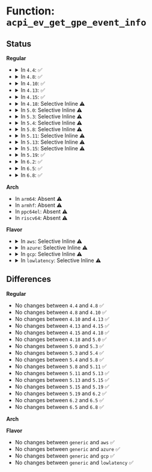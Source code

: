 # Function: <code>acpi_ev_get_gpe_event_info</code>

## Status
<b>Regular</b>
<ul>
<li>
<details>
<summary>In <code>4.4</code>: ✅</summary>

```c
struct acpi_gpe_event_info *acpi_ev_get_gpe_event_info(acpi_handle gpe_device, u32 gpe_number);
```

**Collision:** Unique Global

**Inline:** No

**Transformation:** False

**Instances:**

```
In drivers/acpi/acpica/evgpe.c (ffffffff81490148)
Location: drivers/acpi/acpica/evgpe.c:272
Inline: False
Direct callers:
  - drivers/acpi/acpica/evxfgpe.c:acpi_enable_gpe
  - drivers/acpi/acpica/evxfgpe.c:acpi_mark_gpe_for_wake
  - drivers/acpi/acpica/evxfgpe.c:acpi_disable_gpe
  - drivers/acpi/acpica/evxfgpe.c:acpi_set_gpe
  - drivers/acpi/acpica/evxfgpe.c:acpi_set_gpe_wake_mask
  - drivers/acpi/acpica/evxfgpe.c:acpi_clear_gpe
  - drivers/acpi/acpica/evxfgpe.c:acpi_get_gpe_status
  - drivers/acpi/acpica/evxfgpe.c:acpi_finish_gpe
  - drivers/acpi/acpica/evxfgpe.c:acpi_setup_gpe_for_wake
```
**Symbols:**

```
ffffffff81490148-ffffffff8149019d: acpi_ev_get_gpe_event_info (STB_GLOBAL)
```
</details>
</li>
<li>
<details>
<summary>In <code>4.8</code>: ✅</summary>

```c
struct acpi_gpe_event_info *acpi_ev_get_gpe_event_info(acpi_handle gpe_device, u32 gpe_number);
```

**Collision:** Unique Global

**Inline:** No

**Transformation:** False

**Instances:**

```
In drivers/acpi/acpica/evgpe.c (ffffffff814def3f)
Location: drivers/acpi/acpica/evgpe.c:272
Inline: False
Direct callers:
  - drivers/acpi/acpica/evxfgpe.c:acpi_finish_gpe
  - drivers/acpi/acpica/evxfgpe.c:acpi_get_gpe_status
  - drivers/acpi/acpica/evxfgpe.c:acpi_clear_gpe
  - drivers/acpi/acpica/evxfgpe.c:acpi_set_gpe_wake_mask
  - drivers/acpi/acpica/evxfgpe.c:acpi_setup_gpe_for_wake
  - drivers/acpi/acpica/evxfgpe.c:acpi_mark_gpe_for_wake
  - drivers/acpi/acpica/evxfgpe.c:acpi_set_gpe
  - drivers/acpi/acpica/evxfgpe.c:acpi_disable_gpe
  - drivers/acpi/acpica/evxfgpe.c:acpi_enable_gpe
```
**Symbols:**

```
ffffffff814def3f-ffffffff814def8e: acpi_ev_get_gpe_event_info (STB_GLOBAL)
```
</details>
</li>
<li>
<details>
<summary>In <code>4.10</code>: ✅</summary>

```c
struct acpi_gpe_event_info *acpi_ev_get_gpe_event_info(acpi_handle gpe_device, u32 gpe_number);
```

**Collision:** Unique Global

**Inline:** No

**Transformation:** False

**Instances:**

```
In drivers/acpi/acpica/evgpe.c (ffffffff8150189e)
Location: drivers/acpi/acpica/evgpe.c:326
Inline: False
Direct callers:
  - drivers/acpi/acpica/evxfgpe.c:acpi_finish_gpe
  - drivers/acpi/acpica/evxfgpe.c:acpi_get_gpe_status
  - drivers/acpi/acpica/evxfgpe.c:acpi_clear_gpe
  - drivers/acpi/acpica/evxfgpe.c:acpi_set_gpe_wake_mask
  - drivers/acpi/acpica/evxfgpe.c:acpi_setup_gpe_for_wake
  - drivers/acpi/acpica/evxfgpe.c:acpi_mark_gpe_for_wake
  - drivers/acpi/acpica/evxfgpe.c:acpi_mask_gpe
  - drivers/acpi/acpica/evxfgpe.c:acpi_set_gpe
  - drivers/acpi/acpica/evxfgpe.c:acpi_disable_gpe
  - drivers/acpi/acpica/evxfgpe.c:acpi_enable_gpe
```
**Symbols:**

```
ffffffff8150189e-ffffffff815018ed: acpi_ev_get_gpe_event_info (STB_GLOBAL)
```
</details>
</li>
<li>
<details>
<summary>In <code>4.13</code>: ✅</summary>

```c
struct acpi_gpe_event_info *acpi_ev_get_gpe_event_info(acpi_handle gpe_device, u32 gpe_number);
```

**Collision:** Unique Global

**Inline:** No

**Transformation:** False

**Instances:**

```
In drivers/acpi/acpica/evgpe.c (ffffffff81511d76)
Location: drivers/acpi/acpica/evgpe.c:326
Inline: False
Direct callers:
  - drivers/acpi/acpica/evxfgpe.c:acpi_finish_gpe
  - drivers/acpi/acpica/evxfgpe.c:acpi_get_gpe_status
  - drivers/acpi/acpica/evxfgpe.c:acpi_clear_gpe
  - drivers/acpi/acpica/evxfgpe.c:acpi_set_gpe_wake_mask
  - drivers/acpi/acpica/evxfgpe.c:acpi_setup_gpe_for_wake
  - drivers/acpi/acpica/evxfgpe.c:acpi_mark_gpe_for_wake
  - drivers/acpi/acpica/evxfgpe.c:acpi_mask_gpe
  - drivers/acpi/acpica/evxfgpe.c:acpi_set_gpe
  - drivers/acpi/acpica/evxfgpe.c:acpi_disable_gpe
  - drivers/acpi/acpica/evxfgpe.c:acpi_enable_gpe
```
**Symbols:**

```
ffffffff81511d76-ffffffff81511dc5: acpi_ev_get_gpe_event_info (STB_GLOBAL)
```
</details>
</li>
<li>
<details>
<summary>In <code>4.15</code>: ✅</summary>

```c
struct acpi_gpe_event_info *acpi_ev_get_gpe_event_info(acpi_handle gpe_device, u32 gpe_number);
```

**Collision:** Unique Global

**Inline:** No

**Transformation:** False

**Instances:**

```
In drivers/acpi/acpica/evgpe.c (ffffffff81559c70)
Location: drivers/acpi/acpica/evgpe.c:326
Inline: False
Direct callers:
  - drivers/acpi/acpica/evxfgpe.c:acpi_finish_gpe
  - drivers/acpi/acpica/evxfgpe.c:acpi_get_gpe_status
  - drivers/acpi/acpica/evxfgpe.c:acpi_clear_gpe
  - drivers/acpi/acpica/evxfgpe.c:acpi_set_gpe_wake_mask
  - drivers/acpi/acpica/evxfgpe.c:acpi_setup_gpe_for_wake
  - drivers/acpi/acpica/evxfgpe.c:acpi_mark_gpe_for_wake
  - drivers/acpi/acpica/evxfgpe.c:acpi_mask_gpe
  - drivers/acpi/acpica/evxfgpe.c:acpi_set_gpe
  - drivers/acpi/acpica/evxfgpe.c:acpi_disable_gpe
  - drivers/acpi/acpica/evxfgpe.c:acpi_enable_gpe
  - drivers/acpi/acpica/dbcmds.c:acpi_db_generate_gpe
```
**Symbols:**

```
ffffffff81559c70-ffffffff81559cce: acpi_ev_get_gpe_event_info (STB_GLOBAL)
```
</details>
</li>
<li>
<details>
<summary>In <code>4.18</code>: Selective Inline ⚠️</summary>

```c
struct acpi_gpe_event_info *acpi_ev_get_gpe_event_info(acpi_handle gpe_device, u32 gpe_number);
```

**Collision:** Unique Global

**Inline:** Selective

**Transformation:** False

**Instances:**

```
In drivers/acpi/acpica/evgpe.c (ffffffff81590770)
Location: drivers/acpi/acpica/evgpe.c:285
Inline: True
Direct callers:
  - drivers/acpi/acpica/evgpe.c:acpi_ev_detect_gpe
  - drivers/acpi/acpica/evxfgpe.c:acpi_finish_gpe
  - drivers/acpi/acpica/evxfgpe.c:acpi_get_gpe_status
  - drivers/acpi/acpica/evxfgpe.c:acpi_clear_gpe
  - drivers/acpi/acpica/evxfgpe.c:acpi_set_gpe_wake_mask
  - drivers/acpi/acpica/evxfgpe.c:acpi_setup_gpe_for_wake
  - drivers/acpi/acpica/evxfgpe.c:acpi_mark_gpe_for_wake
  - drivers/acpi/acpica/evxfgpe.c:acpi_mask_gpe
  - drivers/acpi/acpica/evxfgpe.c:acpi_set_gpe
  - drivers/acpi/acpica/evxfgpe.c:acpi_disable_gpe
  - drivers/acpi/acpica/evxfgpe.c:acpi_enable_gpe
  - drivers/acpi/acpica/dbcmds.c:acpi_db_generate_gpe
```
**Symbols:**

```
ffffffff81590770-ffffffff815907ce: acpi_ev_get_gpe_event_info (STB_GLOBAL)
```
</details>
</li>
<li>
<details>
<summary>In <code>5.0</code>: Selective Inline ⚠️</summary>

```c
struct acpi_gpe_event_info *acpi_ev_get_gpe_event_info(acpi_handle gpe_device, u32 gpe_number);
```

**Collision:** Unique Global

**Inline:** Selective

**Transformation:** False

**Instances:**

```
In drivers/acpi/acpica/evgpe.c (ffffffff815a8dfa)
Location: drivers/acpi/acpica/evgpe.c:285
Inline: True
Direct callers:
  - drivers/acpi/acpica/evgpe.c:acpi_ev_detect_gpe
  - drivers/acpi/acpica/evxfgpe.c:acpi_finish_gpe
  - drivers/acpi/acpica/evxfgpe.c:acpi_get_gpe_status
  - drivers/acpi/acpica/evxfgpe.c:acpi_clear_gpe
  - drivers/acpi/acpica/evxfgpe.c:acpi_set_gpe_wake_mask
  - drivers/acpi/acpica/evxfgpe.c:acpi_setup_gpe_for_wake
  - drivers/acpi/acpica/evxfgpe.c:acpi_mark_gpe_for_wake
  - drivers/acpi/acpica/evxfgpe.c:acpi_mask_gpe
  - drivers/acpi/acpica/evxfgpe.c:acpi_set_gpe
  - drivers/acpi/acpica/evxfgpe.c:acpi_disable_gpe
  - drivers/acpi/acpica/evxfgpe.c:acpi_enable_gpe
  - drivers/acpi/acpica/dbcmds.c:acpi_db_generate_gpe
```
**Symbols:**

```
ffffffff815a8dfa-ffffffff815a8e56: acpi_ev_get_gpe_event_info (STB_GLOBAL)
```
</details>
</li>
<li>
<details>
<summary>In <code>5.3</code>: Selective Inline ⚠️</summary>

```c
struct acpi_gpe_event_info *acpi_ev_get_gpe_event_info(acpi_handle gpe_device, u32 gpe_number);
```

**Collision:** Unique Global

**Inline:** Selective

**Transformation:** False

**Instances:**

```
In drivers/acpi/acpica/evgpe.c (ffffffff815da57f)
Location: drivers/acpi/acpica/evgpe.c:291
Inline: True
Direct callers:
  - drivers/acpi/acpica/evgpe.c:acpi_ev_detect_gpe
  - drivers/acpi/acpica/evxfgpe.c:acpi_finish_gpe
  - drivers/acpi/acpica/evxfgpe.c:acpi_get_gpe_status
  - drivers/acpi/acpica/evxfgpe.c:acpi_clear_gpe
  - drivers/acpi/acpica/evxfgpe.c:acpi_set_gpe_wake_mask
  - drivers/acpi/acpica/evxfgpe.c:acpi_setup_gpe_for_wake
  - drivers/acpi/acpica/evxfgpe.c:acpi_mark_gpe_for_wake
  - drivers/acpi/acpica/evxfgpe.c:acpi_mask_gpe
  - drivers/acpi/acpica/evxfgpe.c:acpi_set_gpe
  - drivers/acpi/acpica/evxfgpe.c:acpi_disable_gpe
  - drivers/acpi/acpica/evxfgpe.c:acpi_enable_gpe
  - drivers/acpi/acpica/dbcmds.c:acpi_db_generate_gpe
```
**Symbols:**

```
ffffffff815da57f-ffffffff815da5e0: acpi_ev_get_gpe_event_info (STB_GLOBAL)
```
</details>
</li>
<li>
<details>
<summary>In <code>5.4</code>: Selective Inline ⚠️</summary>

```c
struct acpi_gpe_event_info *acpi_ev_get_gpe_event_info(acpi_handle gpe_device, u32 gpe_number);
```

**Collision:** Unique Global

**Inline:** Selective

**Transformation:** False

**Instances:**

```
In drivers/acpi/acpica/evgpe.c (ffffffff815fb8bf)
Location: drivers/acpi/acpica/evgpe.c:291
Inline: True
Direct callers:
  - drivers/acpi/acpica/evgpe.c:acpi_ev_detect_gpe
  - drivers/acpi/acpica/evxfgpe.c:acpi_finish_gpe
  - drivers/acpi/acpica/evxfgpe.c:acpi_get_gpe_status
  - drivers/acpi/acpica/evxfgpe.c:acpi_clear_gpe
  - drivers/acpi/acpica/evxfgpe.c:acpi_set_gpe_wake_mask
  - drivers/acpi/acpica/evxfgpe.c:acpi_setup_gpe_for_wake
  - drivers/acpi/acpica/evxfgpe.c:acpi_mark_gpe_for_wake
  - drivers/acpi/acpica/evxfgpe.c:acpi_mask_gpe
  - drivers/acpi/acpica/evxfgpe.c:acpi_set_gpe
  - drivers/acpi/acpica/evxfgpe.c:acpi_disable_gpe
  - drivers/acpi/acpica/evxfgpe.c:acpi_enable_gpe
  - drivers/acpi/acpica/dbcmds.c:acpi_db_generate_gpe
```
**Symbols:**

```
ffffffff815fb8bf-ffffffff815fb920: acpi_ev_get_gpe_event_info (STB_GLOBAL)
```
</details>
</li>
<li>
<details>
<summary>In <code>5.8</code>: Selective Inline ⚠️</summary>

```c
struct acpi_gpe_event_info *acpi_ev_get_gpe_event_info(acpi_handle gpe_device, u32 gpe_number);
```

**Collision:** Unique Global

**Inline:** Selective

**Transformation:** False

**Instances:**

```
In drivers/acpi/acpica/evgpe.c (ffffffff816a79e2)
Location: drivers/acpi/acpica/evgpe.c:291
Inline: True
Direct callers:
  - drivers/acpi/acpica/evgpe.c:acpi_ev_detect_gpe
  - drivers/acpi/acpica/evxface.c:acpi_remove_gpe_handler
  - drivers/acpi/acpica/evxface.c:acpi_ev_install_gpe_handler
  - drivers/acpi/acpica/evxfgpe.c:acpi_finish_gpe
  - drivers/acpi/acpica/evxfgpe.c:acpi_get_gpe_status
  - drivers/acpi/acpica/evxfgpe.c:acpi_clear_gpe
  - drivers/acpi/acpica/evxfgpe.c:acpi_set_gpe_wake_mask
  - drivers/acpi/acpica/evxfgpe.c:acpi_setup_gpe_for_wake
  - drivers/acpi/acpica/evxfgpe.c:acpi_mark_gpe_for_wake
  - drivers/acpi/acpica/evxfgpe.c:acpi_mask_gpe
  - drivers/acpi/acpica/evxfgpe.c:acpi_set_gpe
  - drivers/acpi/acpica/evxfgpe.c:acpi_disable_gpe
  - drivers/acpi/acpica/evxfgpe.c:acpi_enable_gpe
  - drivers/acpi/acpica/hwgpe.c:acpi_hw_check_all_gpes
  - drivers/acpi/acpica/dbcmds.c:acpi_db_generate_gpe
```
**Symbols:**

```
ffffffff816a79e2-ffffffff816a7a43: acpi_ev_get_gpe_event_info (STB_GLOBAL)
```
</details>
</li>
<li>
<details>
<summary>In <code>5.11</code>: Selective Inline ⚠️</summary>

```c
struct acpi_gpe_event_info *acpi_ev_get_gpe_event_info(acpi_handle gpe_device, u32 gpe_number);
```

**Collision:** Unique Global

**Inline:** Selective

**Transformation:** False

**Instances:**

```
In drivers/acpi/acpica/evgpe.c (ffffffff816c51d8)
Location: drivers/acpi/acpica/evgpe.c:291
Inline: True
Direct callers:
  - drivers/acpi/acpica/evgpe.c:acpi_ev_detect_gpe
  - drivers/acpi/acpica/evxface.c:acpi_remove_gpe_handler
  - drivers/acpi/acpica/evxface.c:acpi_ev_install_gpe_handler
  - drivers/acpi/acpica/evxfgpe.c:acpi_finish_gpe
  - drivers/acpi/acpica/evxfgpe.c:acpi_get_gpe_status
  - drivers/acpi/acpica/evxfgpe.c:acpi_clear_gpe
  - drivers/acpi/acpica/evxfgpe.c:acpi_set_gpe_wake_mask
  - drivers/acpi/acpica/evxfgpe.c:acpi_setup_gpe_for_wake
  - drivers/acpi/acpica/evxfgpe.c:acpi_mark_gpe_for_wake
  - drivers/acpi/acpica/evxfgpe.c:acpi_mask_gpe
  - drivers/acpi/acpica/evxfgpe.c:acpi_set_gpe
  - drivers/acpi/acpica/evxfgpe.c:acpi_disable_gpe
  - drivers/acpi/acpica/evxfgpe.c:acpi_enable_gpe
  - drivers/acpi/acpica/hwgpe.c:acpi_hw_check_all_gpes
  - drivers/acpi/acpica/dbcmds.c:acpi_db_generate_gpe
```
**Symbols:**

```
ffffffff816c51d8-ffffffff816c5239: acpi_ev_get_gpe_event_info (STB_GLOBAL)
```
</details>
</li>
<li>
<details>
<summary>In <code>5.13</code>: Selective Inline ⚠️</summary>

```c
struct acpi_gpe_event_info *acpi_ev_get_gpe_event_info(acpi_handle gpe_device, u32 gpe_number);
```

**Collision:** Unique Global

**Inline:** Selective

**Transformation:** False

**Instances:**

```
In drivers/acpi/acpica/evgpe.c (ffffffff816a725a)
Location: drivers/acpi/acpica/evgpe.c:291
Inline: True
Direct callers:
  - drivers/acpi/acpica/evgpe.c:acpi_ev_detect_gpe
  - drivers/acpi/acpica/evxface.c:acpi_remove_gpe_handler
  - drivers/acpi/acpica/evxface.c:acpi_ev_install_gpe_handler
  - drivers/acpi/acpica/evxfgpe.c:acpi_finish_gpe
  - drivers/acpi/acpica/evxfgpe.c:acpi_get_gpe_status
  - drivers/acpi/acpica/evxfgpe.c:acpi_clear_gpe
  - drivers/acpi/acpica/evxfgpe.c:acpi_set_gpe_wake_mask
  - drivers/acpi/acpica/evxfgpe.c:acpi_setup_gpe_for_wake
  - drivers/acpi/acpica/evxfgpe.c:acpi_mark_gpe_for_wake
  - drivers/acpi/acpica/evxfgpe.c:acpi_mask_gpe
  - drivers/acpi/acpica/evxfgpe.c:acpi_set_gpe
  - drivers/acpi/acpica/evxfgpe.c:acpi_disable_gpe
  - drivers/acpi/acpica/evxfgpe.c:acpi_enable_gpe
  - drivers/acpi/acpica/hwgpe.c:acpi_hw_check_all_gpes
  - drivers/acpi/acpica/dbcmds.c:acpi_db_generate_gpe
```
**Symbols:**

```
ffffffff816a725a-ffffffff816a72bb: acpi_ev_get_gpe_event_info (STB_GLOBAL)
```
</details>
</li>
<li>
<details>
<summary>In <code>5.15</code>: Selective Inline ⚠️</summary>

```c
struct acpi_gpe_event_info *acpi_ev_get_gpe_event_info(acpi_handle gpe_device, u32 gpe_number);
```

**Collision:** Unique Global

**Inline:** Selective

**Transformation:** False

**Instances:**

```
In drivers/acpi/acpica/evgpe.c (ffffffff8171dea1)
Location: drivers/acpi/acpica/evgpe.c:291
Inline: True
Direct callers:
  - drivers/acpi/acpica/evgpe.c:acpi_ev_detect_gpe
  - drivers/acpi/acpica/evxface.c:acpi_remove_gpe_handler
  - drivers/acpi/acpica/evxface.c:acpi_ev_install_gpe_handler
  - drivers/acpi/acpica/evxfgpe.c:acpi_finish_gpe
  - drivers/acpi/acpica/evxfgpe.c:acpi_get_gpe_status
  - drivers/acpi/acpica/evxfgpe.c:acpi_clear_gpe
  - drivers/acpi/acpica/evxfgpe.c:acpi_set_gpe_wake_mask
  - drivers/acpi/acpica/evxfgpe.c:acpi_setup_gpe_for_wake
  - drivers/acpi/acpica/evxfgpe.c:acpi_mark_gpe_for_wake
  - drivers/acpi/acpica/evxfgpe.c:acpi_mask_gpe
  - drivers/acpi/acpica/evxfgpe.c:acpi_set_gpe
  - drivers/acpi/acpica/evxfgpe.c:acpi_disable_gpe
  - drivers/acpi/acpica/evxfgpe.c:acpi_enable_gpe
  - drivers/acpi/acpica/hwgpe.c:acpi_hw_check_all_gpes
  - drivers/acpi/acpica/dbcmds.c:acpi_db_generate_gpe
```
**Symbols:**

```
ffffffff8171dea1-ffffffff8171df02: acpi_ev_get_gpe_event_info (STB_GLOBAL)
```
</details>
</li>
<li>
<details>
<summary>In <code>5.19</code>: ✅</summary>

```c
struct acpi_gpe_event_info *acpi_ev_get_gpe_event_info(acpi_handle gpe_device, u32 gpe_number);
```

**Collision:** Unique Global

**Inline:** No

**Transformation:** False

**Instances:**

```
In drivers/acpi/acpica/evgpe.c (ffffffff8184df56)
Location: drivers/acpi/acpica/evgpe.c:291
Inline: False
Direct callers:
  - drivers/acpi/acpica/evgpe.c:acpi_ev_detect_gpe
  - drivers/acpi/acpica/evxface.c:acpi_remove_gpe_handler
  - drivers/acpi/acpica/evxface.c:acpi_ev_install_gpe_handler
  - drivers/acpi/acpica/evxfgpe.c:acpi_finish_gpe
  - drivers/acpi/acpica/evxfgpe.c:acpi_get_gpe_status
  - drivers/acpi/acpica/evxfgpe.c:acpi_clear_gpe
  - drivers/acpi/acpica/evxfgpe.c:acpi_set_gpe_wake_mask
  - drivers/acpi/acpica/evxfgpe.c:acpi_setup_gpe_for_wake
  - drivers/acpi/acpica/evxfgpe.c:acpi_mark_gpe_for_wake
  - drivers/acpi/acpica/evxfgpe.c:acpi_mask_gpe
  - drivers/acpi/acpica/evxfgpe.c:acpi_set_gpe
  - drivers/acpi/acpica/evxfgpe.c:acpi_disable_gpe
  - drivers/acpi/acpica/evxfgpe.c:acpi_enable_gpe
  - drivers/acpi/acpica/hwgpe.c:acpi_hw_check_all_gpes
  - drivers/acpi/acpica/dbcmds.c:acpi_db_generate_gpe
```
**Symbols:**

```
ffffffff8184df56-ffffffff8184dfbe: acpi_ev_get_gpe_event_info (STB_GLOBAL)
```
</details>
</li>
<li>
<details>
<summary>In <code>6.2</code>: ✅</summary>

```c
struct acpi_gpe_event_info *acpi_ev_get_gpe_event_info(acpi_handle gpe_device, u32 gpe_number);
```

**Collision:** Unique Global

**Inline:** No

**Transformation:** False

**Instances:**

```
In drivers/acpi/acpica/evgpe.c (ffffffff81987580)
Location: drivers/acpi/acpica/evgpe.c:291
Inline: False
Direct callers:
  - drivers/acpi/acpica/evgpe.c:acpi_ev_detect_gpe
  - drivers/acpi/acpica/evxface.c:acpi_remove_gpe_handler
  - drivers/acpi/acpica/evxface.c:acpi_ev_install_gpe_handler
  - drivers/acpi/acpica/evxfgpe.c:acpi_finish_gpe
  - drivers/acpi/acpica/evxfgpe.c:acpi_get_gpe_status
  - drivers/acpi/acpica/evxfgpe.c:acpi_clear_gpe
  - drivers/acpi/acpica/evxfgpe.c:acpi_set_gpe_wake_mask
  - drivers/acpi/acpica/evxfgpe.c:acpi_setup_gpe_for_wake
  - drivers/acpi/acpica/evxfgpe.c:acpi_mark_gpe_for_wake
  - drivers/acpi/acpica/evxfgpe.c:acpi_mask_gpe
  - drivers/acpi/acpica/evxfgpe.c:acpi_set_gpe
  - drivers/acpi/acpica/evxfgpe.c:acpi_disable_gpe
  - drivers/acpi/acpica/evxfgpe.c:acpi_enable_gpe
  - drivers/acpi/acpica/hwgpe.c:acpi_hw_check_all_gpes
  - drivers/acpi/acpica/dbcmds.c:acpi_db_generate_gpe
  - drivers/acpi/acpica/dbcmds.c:acpi_db_generate_gpe
```
**Symbols:**

```
ffffffff81987580-ffffffff81987636: acpi_ev_get_gpe_event_info (STB_GLOBAL)
```
</details>
</li>
<li>
<details>
<summary>In <code>6.5</code>: ✅</summary>

```c
struct acpi_gpe_event_info *acpi_ev_get_gpe_event_info(acpi_handle gpe_device, u32 gpe_number);
```

**Collision:** Unique Global

**Inline:** No

**Transformation:** False

**Instances:**

```
In drivers/acpi/acpica/evgpe.c (ffffffff819cdfc0)
Location: drivers/acpi/acpica/evgpe.c:291
Inline: False
Direct callers:
  - drivers/acpi/acpica/evgpe.c:acpi_ev_detect_gpe
  - drivers/acpi/acpica/evxface.c:acpi_remove_gpe_handler
  - drivers/acpi/acpica/evxface.c:acpi_ev_install_gpe_handler
  - drivers/acpi/acpica/evxfgpe.c:acpi_finish_gpe
  - drivers/acpi/acpica/evxfgpe.c:acpi_get_gpe_status
  - drivers/acpi/acpica/evxfgpe.c:acpi_clear_gpe
  - drivers/acpi/acpica/evxfgpe.c:acpi_set_gpe_wake_mask
  - drivers/acpi/acpica/evxfgpe.c:acpi_setup_gpe_for_wake
  - drivers/acpi/acpica/evxfgpe.c:acpi_mark_gpe_for_wake
  - drivers/acpi/acpica/evxfgpe.c:acpi_mask_gpe
  - drivers/acpi/acpica/evxfgpe.c:acpi_set_gpe
  - drivers/acpi/acpica/evxfgpe.c:acpi_disable_gpe
  - drivers/acpi/acpica/evxfgpe.c:acpi_enable_gpe
  - drivers/acpi/acpica/hwgpe.c:acpi_hw_check_all_gpes
  - drivers/acpi/acpica/dbcmds.c:acpi_db_generate_gpe
  - drivers/acpi/acpica/dbcmds.c:acpi_db_generate_gpe
```
**Symbols:**

```
ffffffff819cdfc0-ffffffff819ce076: acpi_ev_get_gpe_event_info (STB_GLOBAL)
```
</details>
</li>
<li>
<details>
<summary>In <code>6.8</code>: ✅</summary>

```c
struct acpi_gpe_event_info *acpi_ev_get_gpe_event_info(acpi_handle gpe_device, u32 gpe_number);
```

**Collision:** Unique Global

**Inline:** No

**Transformation:** False

**Instances:**

```
In drivers/acpi/acpica/evgpe.c (ffffffff81a18a90)
Location: drivers/acpi/acpica/evgpe.c:291
Inline: False
Direct callers:
  - drivers/acpi/acpica/evgpe.c:acpi_ev_detect_gpe
  - drivers/acpi/acpica/evxface.c:acpi_remove_gpe_handler
  - drivers/acpi/acpica/evxface.c:acpi_ev_install_gpe_handler
  - drivers/acpi/acpica/evxfgpe.c:acpi_finish_gpe
  - drivers/acpi/acpica/evxfgpe.c:acpi_get_gpe_status
  - drivers/acpi/acpica/evxfgpe.c:acpi_clear_gpe
  - drivers/acpi/acpica/evxfgpe.c:acpi_set_gpe_wake_mask
  - drivers/acpi/acpica/evxfgpe.c:acpi_setup_gpe_for_wake
  - drivers/acpi/acpica/evxfgpe.c:acpi_mark_gpe_for_wake
  - drivers/acpi/acpica/evxfgpe.c:acpi_mask_gpe
  - drivers/acpi/acpica/evxfgpe.c:acpi_set_gpe
  - drivers/acpi/acpica/evxfgpe.c:acpi_disable_gpe
  - drivers/acpi/acpica/evxfgpe.c:acpi_enable_gpe
  - drivers/acpi/acpica/hwgpe.c:acpi_hw_check_all_gpes
  - drivers/acpi/acpica/dbcmds.c:acpi_db_generate_gpe
  - drivers/acpi/acpica/dbcmds.c:acpi_db_generate_gpe
```
**Symbols:**

```
ffffffff81a18a90-ffffffff81a18b46: acpi_ev_get_gpe_event_info (STB_GLOBAL)
```
</details>
</li>
</ul>
<b>Arch</b>
<ul>
<li>
In <code>arm64</code>: Absent ⚠️
</li>
<li>
In <code>armhf</code>: Absent ⚠️
</li>
<li>
In <code>ppc64el</code>: Absent ⚠️
</li>
<li>
In <code>riscv64</code>: Absent ⚠️
</li>
</ul>
<b>Flavor</b>
<ul>
<li>
<details>
<summary>In <code>aws</code>: Selective Inline ⚠️</summary>

```c
struct acpi_gpe_event_info *acpi_ev_get_gpe_event_info(acpi_handle gpe_device, u32 gpe_number);
```

**Collision:** Unique Global

**Inline:** Selective

**Transformation:** False

**Instances:**

```
In drivers/acpi/acpica/evgpe.c (ffffffff815e5955)
Location: drivers/acpi/acpica/evgpe.c:291
Inline: True
Direct callers:
  - drivers/acpi/acpica/evgpe.c:acpi_ev_detect_gpe
  - drivers/acpi/acpica/evxfgpe.c:acpi_finish_gpe
  - drivers/acpi/acpica/evxfgpe.c:acpi_get_gpe_status
  - drivers/acpi/acpica/evxfgpe.c:acpi_clear_gpe
  - drivers/acpi/acpica/evxfgpe.c:acpi_set_gpe_wake_mask
  - drivers/acpi/acpica/evxfgpe.c:acpi_setup_gpe_for_wake
  - drivers/acpi/acpica/evxfgpe.c:acpi_mark_gpe_for_wake
  - drivers/acpi/acpica/evxfgpe.c:acpi_mask_gpe
  - drivers/acpi/acpica/evxfgpe.c:acpi_set_gpe
  - drivers/acpi/acpica/evxfgpe.c:acpi_disable_gpe
  - drivers/acpi/acpica/evxfgpe.c:acpi_enable_gpe
```
**Symbols:**

```
ffffffff815e5955-ffffffff815e59a7: acpi_ev_get_gpe_event_info (STB_GLOBAL)
```
</details>
</li>
<li>
<details>
<summary>In <code>azure</code>: Selective Inline ⚠️</summary>

```c
struct acpi_gpe_event_info *acpi_ev_get_gpe_event_info(acpi_handle gpe_device, u32 gpe_number);
```

**Collision:** Unique Global

**Inline:** Selective

**Transformation:** False

**Instances:**

```
In drivers/acpi/acpica/evgpe.c (ffffffff815d0fbc)
Location: drivers/acpi/acpica/evgpe.c:291
Inline: True
Direct callers:
  - drivers/acpi/acpica/evgpe.c:acpi_ev_detect_gpe
  - drivers/acpi/acpica/evxfgpe.c:acpi_finish_gpe
  - drivers/acpi/acpica/evxfgpe.c:acpi_get_gpe_status
  - drivers/acpi/acpica/evxfgpe.c:acpi_clear_gpe
  - drivers/acpi/acpica/evxfgpe.c:acpi_set_gpe_wake_mask
  - drivers/acpi/acpica/evxfgpe.c:acpi_setup_gpe_for_wake
  - drivers/acpi/acpica/evxfgpe.c:acpi_mark_gpe_for_wake
  - drivers/acpi/acpica/evxfgpe.c:acpi_mask_gpe
  - drivers/acpi/acpica/evxfgpe.c:acpi_set_gpe
  - drivers/acpi/acpica/evxfgpe.c:acpi_disable_gpe
  - drivers/acpi/acpica/evxfgpe.c:acpi_enable_gpe
```
**Symbols:**

```
ffffffff815d0fbc-ffffffff815d100e: acpi_ev_get_gpe_event_info (STB_GLOBAL)
```
</details>
</li>
<li>
<details>
<summary>In <code>gcp</code>: Selective Inline ⚠️</summary>

```c
struct acpi_gpe_event_info *acpi_ev_get_gpe_event_info(acpi_handle gpe_device, u32 gpe_number);
```

**Collision:** Unique Global

**Inline:** Selective

**Transformation:** False

**Instances:**

```
In drivers/acpi/acpica/evgpe.c (ffffffff815efb9f)
Location: drivers/acpi/acpica/evgpe.c:291
Inline: True
Direct callers:
  - drivers/acpi/acpica/evgpe.c:acpi_ev_detect_gpe
  - drivers/acpi/acpica/evxfgpe.c:acpi_finish_gpe
  - drivers/acpi/acpica/evxfgpe.c:acpi_get_gpe_status
  - drivers/acpi/acpica/evxfgpe.c:acpi_clear_gpe
  - drivers/acpi/acpica/evxfgpe.c:acpi_set_gpe_wake_mask
  - drivers/acpi/acpica/evxfgpe.c:acpi_setup_gpe_for_wake
  - drivers/acpi/acpica/evxfgpe.c:acpi_mark_gpe_for_wake
  - drivers/acpi/acpica/evxfgpe.c:acpi_mask_gpe
  - drivers/acpi/acpica/evxfgpe.c:acpi_set_gpe
  - drivers/acpi/acpica/evxfgpe.c:acpi_disable_gpe
  - drivers/acpi/acpica/evxfgpe.c:acpi_enable_gpe
  - drivers/acpi/acpica/dbcmds.c:acpi_db_generate_gpe
```
**Symbols:**

```
ffffffff815efb9f-ffffffff815efc00: acpi_ev_get_gpe_event_info (STB_GLOBAL)
```
</details>
</li>
<li>
<details>
<summary>In <code>lowlatency</code>: Selective Inline ⚠️</summary>

```c
struct acpi_gpe_event_info *acpi_ev_get_gpe_event_info(acpi_handle gpe_device, u32 gpe_number);
```

**Collision:** Unique Global

**Inline:** Selective

**Transformation:** False

**Instances:**

```
In drivers/acpi/acpica/evgpe.c (ffffffff81609a4f)
Location: drivers/acpi/acpica/evgpe.c:291
Inline: True
Direct callers:
  - drivers/acpi/acpica/evgpe.c:acpi_ev_detect_gpe
  - drivers/acpi/acpica/evxfgpe.c:acpi_finish_gpe
  - drivers/acpi/acpica/evxfgpe.c:acpi_get_gpe_status
  - drivers/acpi/acpica/evxfgpe.c:acpi_clear_gpe
  - drivers/acpi/acpica/evxfgpe.c:acpi_set_gpe_wake_mask
  - drivers/acpi/acpica/evxfgpe.c:acpi_setup_gpe_for_wake
  - drivers/acpi/acpica/evxfgpe.c:acpi_mark_gpe_for_wake
  - drivers/acpi/acpica/evxfgpe.c:acpi_mask_gpe
  - drivers/acpi/acpica/evxfgpe.c:acpi_set_gpe
  - drivers/acpi/acpica/evxfgpe.c:acpi_disable_gpe
  - drivers/acpi/acpica/evxfgpe.c:acpi_enable_gpe
  - drivers/acpi/acpica/dbcmds.c:acpi_db_generate_gpe
```
**Symbols:**

```
ffffffff81609a4f-ffffffff81609ab0: acpi_ev_get_gpe_event_info (STB_GLOBAL)
```
</details>
</li>
</ul>

## Differences
<b>Regular</b>
<ul>
<li>
No changes between <code>4.4</code> and <code>4.8</code> ✅
</li>
<li>
No changes between <code>4.8</code> and <code>4.10</code> ✅
</li>
<li>
No changes between <code>4.10</code> and <code>4.13</code> ✅
</li>
<li>
No changes between <code>4.13</code> and <code>4.15</code> ✅
</li>
<li>
No changes between <code>4.15</code> and <code>4.18</code> ✅
</li>
<li>
No changes between <code>4.18</code> and <code>5.0</code> ✅
</li>
<li>
No changes between <code>5.0</code> and <code>5.3</code> ✅
</li>
<li>
No changes between <code>5.3</code> and <code>5.4</code> ✅
</li>
<li>
No changes between <code>5.4</code> and <code>5.8</code> ✅
</li>
<li>
No changes between <code>5.8</code> and <code>5.11</code> ✅
</li>
<li>
No changes between <code>5.11</code> and <code>5.13</code> ✅
</li>
<li>
No changes between <code>5.13</code> and <code>5.15</code> ✅
</li>
<li>
No changes between <code>5.15</code> and <code>5.19</code> ✅
</li>
<li>
No changes between <code>5.19</code> and <code>6.2</code> ✅
</li>
<li>
No changes between <code>6.2</code> and <code>6.5</code> ✅
</li>
<li>
No changes between <code>6.5</code> and <code>6.8</code> ✅
</li>
</ul>
<b>Arch</b>
<ul>
</ul>
<b>Flavor</b>
<ul>
<li>
No changes between <code>generic</code> and <code>aws</code> ✅
</li>
<li>
No changes between <code>generic</code> and <code>azure</code> ✅
</li>
<li>
No changes between <code>generic</code> and <code>gcp</code> ✅
</li>
<li>
No changes between <code>generic</code> and <code>lowlatency</code> ✅
</li>
</ul>
